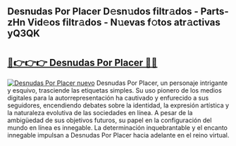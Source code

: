 ## Desnudas Por Placer D𝚎sn𝚞dos filtr𝚊dos - Parts-zHn Vid𝚎os filtr𝚊dos - N𝚞evas f𝚘tos atr𝚊ctivas yQ3QK

# <h2><a href="http://mb6mu5l.tromn.icu/?c=Desnudas+Por+Placer">🔗👉👉👉 Desnudas Por Placer 🔗🔗</a></h2>

[![Desnudas Por Placer nuevo](https://i.imgur.com/pEAQMta.gif)](http://mb6mu5l.tromn.icu/?c=Desnudas+Por+Placer)
Desnudas Por Placer, un personaje intrigante y esquivo, trasciende las etiquetas simples. Su uso pionero de los medios digitales para la autorrepresentación ha cautivado y enfurecido a sus seguidores, encendiendo debates sobre la identidad, la expresión artística y la naturaleza evolutiva de las sociedades en línea. A pesar de la ambigüedad de sus objetivos futuros, su papel en la configuración del mundo en línea es innegable. La determinación inquebrantable y el encanto innegable impulsan a Desnudas Por Placer hacia adelante en el reino virtual.
